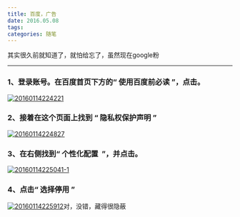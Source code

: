 ```yaml
---
title: 百度，广告
date: 2016.05.08
tags: 
categories: 随笔
---
```



其实很久前就知道了，就怕给忘了，虽然现在google粉
***
### 1、登录账号。在百度首页下方的“ **使用百度前必读** ”，点击。
[![20160114224221](http://upload-images.jianshu.io/upload_images/1171873-82a3b68905aea738.png?imageMogr2/auto-orient/strip%7CimageView2/2/w/1240)](http://7xn7w0.com1.z0.glb.clouddn.com/wp-content/uploads/2016/05/20160114224221.png)
 
### 2、接着在这个页面上找到 “ **隐私权保护声明** ”
[![20160114224827](http://upload-images.jianshu.io/upload_images/1171873-f2c62ef3ff9d9db7.png)](http://7xn7w0.com1.z0.glb.clouddn.com/wp-content/uploads/2016/05/20160114224827.png)
 
### 3、在右侧找到“ **个性化配置**  ”，并点击。
[![20160114225041-1](http://upload-images.jianshu.io/upload_images/1171873-c30ca8f5d9fb35fd.png?imageMogr2/auto-orient/strip%7CimageView2/2/w/1240)](http://7xn7w0.com1.z0.glb.clouddn.com/wp-content/uploads/2016/05/20160114225041-1.png)
 
### 4、点击“ 选择停用 ”
[![20160114225912](http://upload-images.jianshu.io/upload_images/1171873-c584526647dafd6d.png?imageMogr2/auto-orient/strip%7CimageView2/2/w/1240)](http://7xn7w0.com1.z0.glb.clouddn.com/wp-content/uploads/2016/05/20160114225912.png)对，没错，藏得很隐蔽

